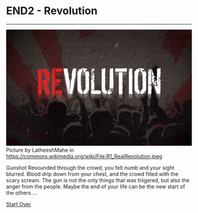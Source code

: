 # END2 - Revolution
---
![revolution](../images/revolution.jpg)  
Picture by LatheeshMahe in https://commons.wikimedia.org/wiki/File:R1_RealRevolution.jpeg

Gunshot Resounded through the crowd, you felt numb and your sight blurred. Blood drip down from your chest, and the crowd filled with the scary scream. The gun is not the only things that was triigered, but also the anger from the people. Maybe the end of your life can be the new start of the others ...

[Start Over](../situations/casting-ceremony.md)